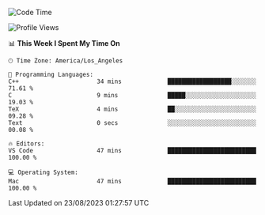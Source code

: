 <!--START_SECTION:waka-->
![Code Time](http://img.shields.io/badge/Code%20Time-504%20hrs%2016%20mins-blue)

![Profile Views](http://img.shields.io/badge/Profile%20Views-0-blue)

📊 **This Week I Spent My Time On** 

```text
🕑︎ Time Zone: America/Los_Angeles

💬 Programming Languages: 
C++                      34 mins             ██████████████████░░░░░░░   71.61 % 
C                        9 mins              █████░░░░░░░░░░░░░░░░░░░░   19.03 % 
TeX                      4 mins              ██░░░░░░░░░░░░░░░░░░░░░░░   09.28 % 
Text                     0 secs              ░░░░░░░░░░░░░░░░░░░░░░░░░   00.08 % 

🔥 Editors: 
VS Code                  47 mins             █████████████████████████   100.00 % 

💻 Operating System: 
Mac                      47 mins             █████████████████████████   100.00 % 
```


 Last Updated on 23/08/2023 01:27:57 UTC
<!--END_SECTION:waka-->
